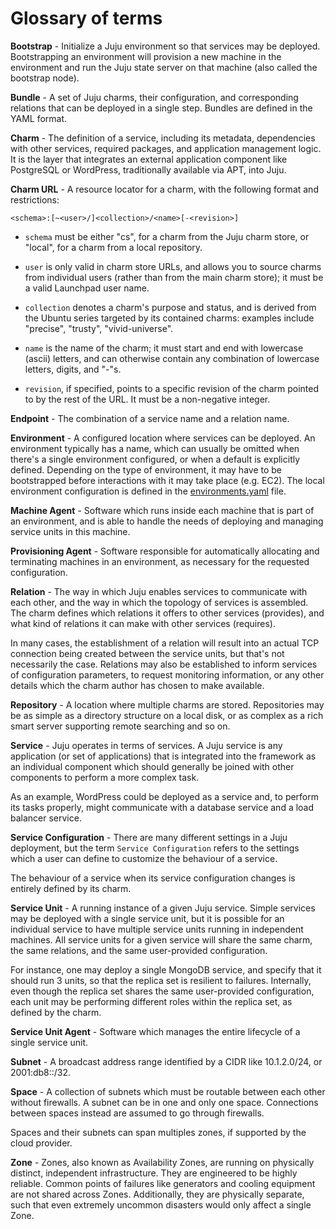# Glossary of terms

**Bootstrap** - Initialize a Juju environment so that services may be deployed.
Bootstrapping an environment will provision a new machine in the environment
and run the Juju state server on that machine (also called the bootstrap node).

**Bundle** - A set of Juju charms, their configuration, and corresponding relations
that can be deployed in a single step. Bundles are defined in the YAML format.

**Charm** - The definition of a service, including its metadata, dependencies
with other services, required packages, and application management logic. It is
the layer that integrates an external application component like PostgreSQL or
WordPress, traditionally available via APT, into Juju.

**Charm URL** - A resource locator for a charm, with the following format and
restrictions:

    <schema>:[~<user>/]<collection>/<name>[-<revision>]

  - `schema` must be either "cs", for a charm from the Juju charm store, or
  "local", for a charm from a local repository.

  - `user` is only valid in charm store URLs, and allows you to source charms
  from individual users (rather than from the main charm store); it must be a
  valid Launchpad user name.

  - `collection` denotes a charm's purpose and status, and is derived from the
  Ubuntu series targeted by its contained charms: examples include "precise",
  "trusty", "vivid-universe".

  - `name` is the name of the charm; it must start and end with lowercase
  (ascii) letters, and can otherwise contain any combination of lowercase
  letters, digits, and "-"s.

  - `revision`, if specified, points to a specific revision of the charm
  pointed to by the rest of the URL. It must be a non-negative integer.

**Endpoint** - The combination of a service name and a relation name.

**Environment** - A configured location where services can be deployed. An
environment typically has a name, which can usually be omitted when there's a
single environment configured, or when a default is explicitly defined.
Depending on the type of environment, it may have to be bootstrapped before
interactions with it may take place (e.g. EC2). The local environment
configuration is defined in the [environments.yaml](getting-started.html#configuring)
file.

**Machine Agent** - Software which runs inside each machine that is part of an
environment, and is able to handle the needs of deploying and managing service
units in this machine.

**Provisioning Agent** - Software responsible for automatically allocating and
terminating machines in an environment, as necessary for the requested
configuration.

**Relation** - The way in which Juju enables services to communicate with each
other, and the way in which the topology of services is assembled. The charm
defines which relations it offers to other services (provides), and what kind
of relations it can make with other services (requires).

In many cases, the establishment of a relation will result into an actual TCP
connection being created between the service units, but that's not necessarily
the case. Relations may also be established to inform services of configuration
parameters, to request monitoring information, or any other details which the
charm author has chosen to make available.

**Repository** - A location where multiple charms are stored. Repositories may
be as simple as a directory structure on a local disk, or as complex as a rich
smart server supporting remote searching and so on.

**Service** - Juju operates in terms of services. A Juju service is any
application (or set of applications) that is integrated into the framework as
an individual component which should generally be joined with other components
to perform a more complex task.

As an example, WordPress could be deployed as a service and, to perform its
tasks properly, might communicate with a database service and a load balancer
service.

**Service Configuration** - There are many different settings in a Juju
deployment, but the term `Service Configuration` refers to the settings which a
user can define to customize the behaviour of a service.

The behaviour of a service when its service configuration changes is entirely
defined by its charm.

**Service Unit** - A running instance of a given Juju service. Simple services
may be deployed with a single service unit, but it is possible for an
individual service to have multiple service units running in independent
machines. All service units for a given service will share the same charm, the
same relations, and the same user-provided configuration.

For instance, one may deploy a single MongoDB service, and specify that it
should run 3 units, so that the replica set is resilient to failures.
Internally, even though the replica set shares the same user-provided
configuration, each unit may be performing different roles within the replica
set, as defined by the charm.

**Service Unit Agent** - Software which manages the entire lifecycle of a
single service unit.

**Subnet** - A broadcast address range identified by a CIDR like 10.1.2.0/24,
or 2001:db8::/32.

**Space** - A collection of subnets which must be routable between each other
without firewalls. A subnet can be in one and only one space. Connections
between spaces instead are assumed to go through firewalls.

Spaces and their subnets can span multiples zones, if supported by the
cloud provider.

**Zone** - Zones, also known as Availability Zones, are running on physically
distinct, independent infrastructure. They are engineered to be highly reliable.
Common points of failures like generators and cooling equipment are not shared
across Zones. Additionally, they are physically separate, such that even extremely
uncommon disasters would only affect a single Zone.
